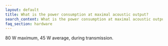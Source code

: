 ```yaml
---
layout: default
title: What is the power consumption at maximal acoustic output?
search_content: What is the power consumption at maximal acoustic output?
faq_section: hardware
---
```


80 W maximum, 45 W average, during transmission.